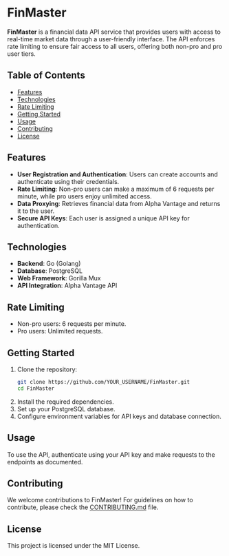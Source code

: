 # FinMaster

**FinMaster** is a financial data API service that provides users with access to real-time market data through a user-friendly interface. The API enforces rate limiting to ensure fair access to all users, offering both non-pro and pro user tiers.

## Table of Contents
- [Features](#features)
- [Technologies](#technologies)
- [Rate Limiting](#rate-limiting)
- [Getting Started](#getting-started)
- [Usage](#usage)
- [Contributing](#contributing)
- [License](#license)

## Features
- **User Registration and Authentication**: Users can create accounts and authenticate using their credentials.
- **Rate Limiting**: Non-pro users can make a maximum of 6 requests per minute, while pro users enjoy unlimited access.
- **Data Proxying**: Retrieves financial data from Alpha Vantage and returns it to the user.
- **Secure API Keys**: Each user is assigned a unique API key for authentication.

## Technologies
- **Backend**: Go (Golang)
- **Database**: PostgreSQL
- **Web Framework**: Gorilla Mux
- **API Integration**: Alpha Vantage API

## Rate Limiting
- Non-pro users: 6 requests per minute.
- Pro users: Unlimited requests.

## Getting Started
1. Clone the repository:
    ```bash
    git clone https://github.com/YOUR_USERNAME/FinMaster.git
    cd FinMaster
    ```
2. Install the required dependencies.
3. Set up your PostgreSQL database.
4. Configure environment variables for API keys and database connection.

## Usage
To use the API, authenticate using your API key and make requests to the endpoints as documented.

## Contributing
We welcome contributions to FinMaster! For guidelines on how to contribute, please check the [CONTRIBUTING.md](./CONTRIBUTING.md) file.

## License
This project is licensed under the MIT License.
